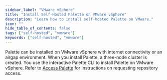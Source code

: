 ```yaml
---
sidebar_label: "VMware vSphere"
title: "Install Self-Hosted Palette on VMware vSphere"
description: "Learn how to install self-hosted Palette on VMware."
icon: ""
hide_table_of_contents: false
tags: ["self-hosted", "vmware"]
keywords: ["self-hosted", "vmware"]
---
```


Palette can be installed on VMware vSphere with internet connectivity or an airgap environment. When you install
Palette, a three-node cluster is created. You use the interactive Palette CLI to install Palette on VMware vSphere.
Refer to [Access Palette](../palette.md#access-palette) for instructions on requesting repository access.
